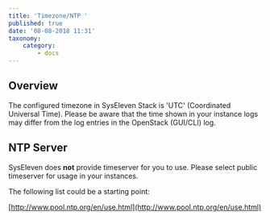 ```yaml
---
title: 'Timezone/NTP '
published: true
date: '08-08-2018 11:31'
taxonomy:
    category:
        - docs
---
```


## Overview

The configured timezone in SysEleven Stack is 'UTC' (Coordinated Universal Time).
Please be aware that the time shown in your instance logs may differ from the log entries in the OpenStack (GUI/CLI) log.

## NTP Server

SysEleven does **not** provide timeserver for you to use. Please select public timeserver for usage in your instances.

The following list could be a starting point:  

[http://www.pool.ntp.org/en/use.html](http://www.pool.ntp.org/en/use.html)